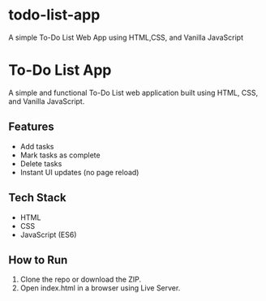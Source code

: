 # todo-list-app
A simple To-Do List Web App using HTML,CSS, and Vanilla JavaScript
# To-Do List App

A simple and functional To-Do List web application built using HTML, CSS, and Vanilla JavaScript.

## Features

- Add tasks
- Mark tasks as complete
- Delete tasks
- Instant UI updates (no page reload)

## Tech Stack

- HTML
- CSS
- JavaScript (ES6)

## How to Run

1. Clone the repo or download the ZIP.
2. Open index.html in a browser using Live Server.
